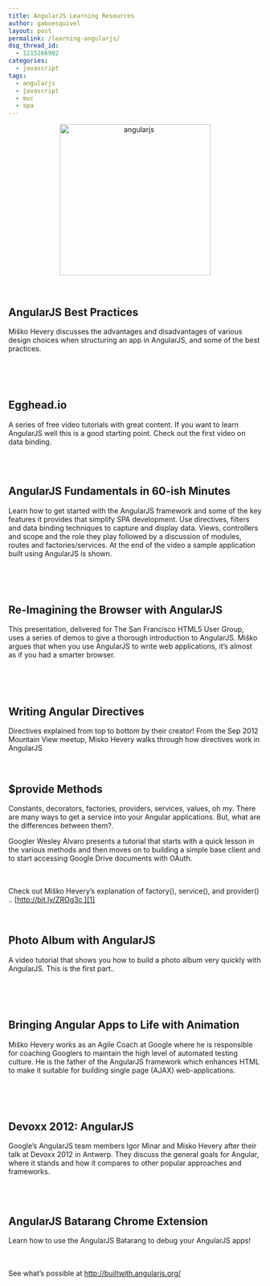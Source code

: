 ```yaml
---
title: AngularJS Learning Resources
author: gaboesquivel
layout: post
permalink: /learning-angularjs/
dsq_thread_id:
  - 1215266902
categories:
  - javascript
tags:
  - angularjs
  - javascript
  - mvc
  - spa
---
```

<p style="text-align: center;">
  <img class="aligncenter size-medium wp-image-497" alt="angularjs" src="/images/2013/04/angularjs-300x300.jpg" width="300" height="300" />
</p>

&nbsp;

## AngularJS Best Practices

Miško Hevery discusses the advantages and disadvantages of various design choices when structuring an app in AngularJS, and some of the best practices.

&nbsp;



&nbsp;

## Egghead.io

A series of free video tutorials with great content. If you want to learn AngularJS well this is a good starting point. Check out the first video on data binding.  
&nbsp;  
<!--more-->

  


&nbsp;

## AngularJS Fundamentals in 60-ish Minutes

Learn how to get started with the AngularJS framework and some of the key features it provides that simplify SPA development. Use directives, filters and data binding techniques to capture and display data. Views, controllers and scope and the role they play followed by a discussion of modules, routes and factories/services. At the end of the video a sample application built using AngularJS is shown.

&nbsp;



&nbsp;

## Re-Imagining the Browser with AngularJS

This presentation, delivered for The San Francisco HTML5 User Group, uses a series of demos to give a thorough introduction to AngularJS. Miško argues that when you use AngularJS to write web applications, it&#8217;s almost as if you had a smarter browser.

&nbsp;



&nbsp;

## Writing Angular Directives

Directives explained from top to bottom by their creator! From the Sep 2012 Mountain View meetup, Misko Hevery walks through how directives work in AngularJS  


&nbsp;

## $provide Methods

Constants, decorators, factories, providers, services, values, oh my. There are many ways to get a service into your Angular applications. But, what are the differences between them?.

Googler Wesley Alvaro presents a tutorial that starts with a quick lesson in the various methods and then moves on to building a simple base client and to start accessing Google Drive documents with OAuth.  
&nbsp;  
  
&nbsp;  
Check out Miško Hevery&#8217;s explanation of factory(), service(), and provider() .. [http://bit.ly/ZROg3c ][1]

&nbsp;

## Photo Album with AngularJS

A video tutorial that shows you how to build a photo album very quickly with AngularJS. This is the first part..

&nbsp;



&nbsp;

## Bringing Angular Apps to Life with Animation

Miško Hevery works as an Agile Coach at Google where he is responsible for coaching Googlers to maintain the high level of automated testing culture. He is the father of the AngularJS framework which enhances HTML to make it suitable for building single page (AJAX) web-applications.

&nbsp;



&nbsp;

## Devoxx 2012: AngularJS

Google&#8217;s AngularJS team members Igor Minar and Misko Hevery after their talk at Devoxx 2012 in Antwerp. They discuss the general goals for Angular, where﻿ it stands and how it compares to other popular approaches and frameworks.  
&nbsp;  


&nbsp;

## AngularJS Batarang Chrome Extension

Learn how to use the AngularJS Batarang to debug your AngularJS apps!  
&nbsp;  


&nbsp;&nbsp;  
See what&#8217;s possible at <a title="Built With AngularJS" href="http://builtwith.angularjs.org/" target="_blank">http://builtwith.angularjs.org/</a>

 [1]: http://bit.ly/ZROg3c
